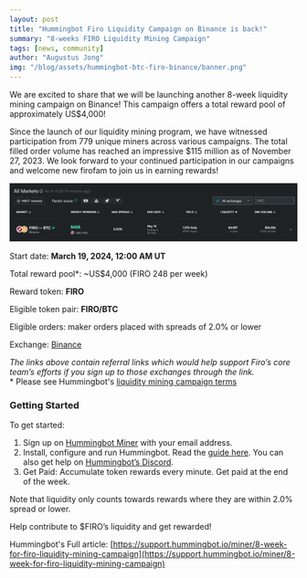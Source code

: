 ```yaml
---
layout: post
title: "Hummingbot Firo Liquidity Campaign on Binance is back!"
summary: "8-weeks FIRO Liquidity Mining Campaign"
tags: [news, community]
author: "Augustus Jong"
img: "/blog/assets/hummingbot-btc-firo-binance/banner.png"
---
```

We are excited to share that we will be launching another 8-week liquidity mining campaign on Binance! This campaign offers a total reward pool of approximately US$4,000!

Since the launch of our liquidity mining program, we have witnessed participation from 779 unique miners across various campaigns. The total filled order volume has reached an impressive $115 million as of November 27, 2023. We look forward to your continued participation in our campaigns and welcome new firofam to join us in earning rewards!

![Firo-BTC hummingbot miner](/blog/assets/hummingbot-btc-firo-binance/screen1.png)

Start date: **March 19, 2024, 12:00 AM UT**

Total reward pool*: ~US$4,000 (FIRO 248 per week) 

Reward token: **FIRO**

Eligible token pair: **FIRO/BTC**

Eligible orders: maker orders placed with spreads of 2.0% or lower

Exchange: [Binance](https://accounts.binance.com/en/register?ref=37748947)


*The links above contain referral links which would help support Firo’s core team’s efforts if you sign up to those exchanges through the link.*  
\* Please see Hummingbot's [liquidity mining campaign terms](https://support.hummingbot.io/hc/en-us/articles/4402940217369-Additional-Campaign-Terms)  

### Getting Started

To get started:
1. Sign up on [Hummingbot Miner](https://miner.hummingbot.io/) with your email address.
2. Install, configure and run Hummingbot. Read the [guide here](https://hummingbot.org/getting-started/). You can also get help on [Hummingbot’s Discord](https://discord.hummingbot.io/). 
3. Get Paid: Accumulate token rewards every minute. Get paid at the end of the week. 

Note that liquidity only counts towards rewards where they are within 2.0% spread or lower.

Help contribute to $FIRO’s liquidity and get rewarded! 

Hummingbot's Full article: [https://support.hummingbot.io/miner/8-week-for-firo-liquidity-mining-campaign](https://support.hummingbot.io/miner/8-week-for-firo-liquidity-mining-campaign)
